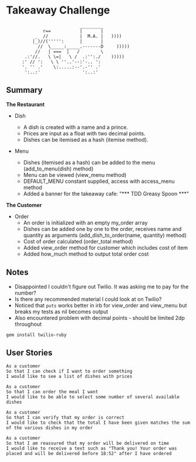 Takeaway Challenge
==================
```
                            _________
              r==           |       |
           _  //            |  M.A. |   ))))
          |_)//(''''':      |       |
            //  \_____:_____.-------D     )))))
           //   | ===  |   /        \
       .:'//.   \ \=|   \ /  .:'':./    )))))
      :' // ':   \ \ ''..'--:'-.. ':
      '. '' .'    \:.....:--'.-'' .'
       ':..:'                ':..:'

 ```

Summary
-----

**The Restaurant**
* Dish
  * A dish is created with a name and a prince. 
  * Prices are input as a float with two decimal points.
  * Dishes can be itemised as a hash (itemise method).

* Menu
  * Dishes (itemised as a hash) can be added to the menu (add_to_menu(dish) method)
  * Menu can be viewed (view_menu method)
  * DEFAULT_MENU constant supplied, access with access_menu method
  * Added a banner for the takeaway cafe: "*** TDD Greasy Spoon ***"

**The Customer**
* Order
  * An order is initialized with an empty my_order array 
  * Dishes can be added one by one to the order, receives name and quantity as arguments (add_dish_to_order(name, quantity) method)
  * Cost of order calculated (order_total method)
  * Added view_order method for customer which includes cost of item 
  * Added how_much method to output total order cost


Notes
-----

 * Disappointed I couldn't figure out Twilio. It was asking me to pay for the number?
  * Is there any recommended material I could look at on Twilio? 
 * Noticed that `puts` works better in irb for view_order and view_menu but breaks my tests as nil becomes output
 * Also encountered problem with decimal points - should be limited 2dp throughout


```
gem install twilio-ruby 

```

User Stories
-----

```
As a customer
So that I can check if I want to order something
I would like to see a list of dishes with prices

As a customer
So that I can order the meal I want
I would like to be able to select some number of several available dishes

As a customer
So that I can verify that my order is correct
I would like to check that the total I have been given matches the sum of the various dishes in my order

As a customer
So that I am reassured that my order will be delivered on time
I would like to receive a text such as "Thank you! Your order was placed and will be delivered before 18:52" after I have ordered
```
